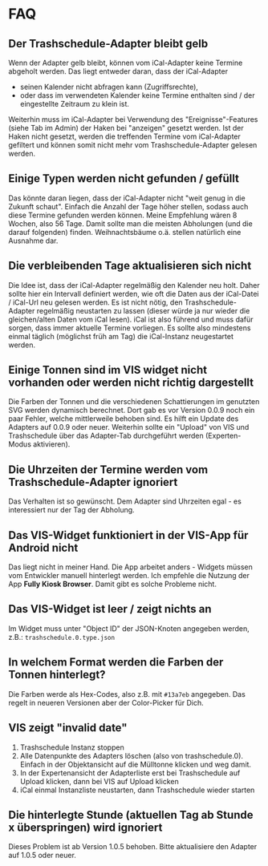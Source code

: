 # FAQ

## Der Trashschedule-Adapter bleibt gelb

Wenn der Adapter gelb bleibt, können vom iCal-Adapter keine Termine abgeholt werden. Das liegt entweder daran, dass der iCal-Adapter

- seinen Kalender nicht abfragen kann (Zugriffsrechte),
- oder dass im verwendeten Kalender keine Termine enthalten sind / der eingestellte Zeitraum zu klein ist.

Weiterhin muss im iCal-Adapter bei Verwendung des "Ereignisse"-Features (siehe Tab im Admin) der Haken bei "anzeigen" gesetzt werden. Ist der Haken nicht gesetzt, werden die treffenden Termine vom iCal-Adapter gefiltert und können somit nicht mehr vom Trashschedule-Adapter gelesen werden.

## Einige Typen werden nicht gefunden / gefüllt

Das könnte daran liegen, dass der iCal-Adapter nicht "weit genug in die Zukunft schaut". Einfach die Anzahl der Tage höher stellen, sodass auch diese Termine gefunden werden können. Meine Empfehlung wären 8 Wochen, also 56 Tage. Damit sollte man die meisten Abholungen (und die darauf folgenden) finden. Weihnachtsbäume o.ä. stellen natürlich eine Ausnahme dar.

## Die verbleibenden Tage aktualisieren sich nicht

Die Idee ist, dass der iCal-Adapter regelmäßig den Kalender neu holt. Daher sollte hier ein Intervall definiert werden, wie oft die Daten aus der iCal-Datei / iCal-Url neu gelesen werden. Es ist nicht nötig, den Trashschedule-Adapter regelmäßig neustarten zu lassen (dieser würde ja nur wieder die gleichen/alten Daten vom iCal lesen). iCal ist also führend und muss dafür sorgen, dass immer aktuelle Termine vorliegen. Es sollte also mindestens einmal täglich (möglichst früh am Tag) die iCal-Instanz neugestartet werden.

## Einige Tonnen sind im VIS widget nicht vorhanden oder werden nicht richtig dargestellt

Die Farben der Tonnen und die verschiedenen Schattierungen im genutzten SVG werden dynamisch berechnet. Dort gab es vor Version 0.0.9 noch ein paar Fehler, welche mittlerweile behoben sind. Es hilft ein Update des Adapters auf 0.0.9 oder neuer. Weiterhin sollte ein "Upload" von VIS und Trashschedule über das Adapter-Tab durchgeführt werden (Experten-Modus aktivieren).

## Die Uhrzeiten der Termine werden vom Trashschedule-Adapter ignoriert

Das Verhalten ist so gewünscht. Dem Adapter sind Uhrzeiten egal - es interessiert nur der Tag der Abholung.

## Das VIS-Widget funktioniert in der VIS-App für Android nicht

Das liegt nicht in meiner Hand. Die App arbeitet anders - Widgets müssen vom Entwickler manuell hinterlegt werden. Ich empfehle die Nutzung der App **Fully Kiosk Browser**. Damit gibt es solche Probleme nicht.

## Das VIS-Widget ist leer / zeigt nichts an

Im Widget muss unter "Object ID" der JSON-Knoten angegeben werden, z.B.: `trashschedule.0.type.json`

## In welchem Format werden die Farben der Tonnen hinterlegt?

Die Farben werde als Hex-Codes, also z.B. mit `#13a7eb` angegeben. Das regelt in neueren Versionen aber der Color-Picker für Dich.

## VIS zeigt "invalid date"

1. Trashschedule Instanz stoppen
2. Alle Datenpunkte des Adapters löschen (also von trashschedule.0). Einfach in der Objektansicht auf die Mülltonne klicken und weg damit.
3. In der Expertenansicht der Adapterliste erst bei Trashschedule auf Upload klicken, dann bei VIS auf Upload klicken
4. iCal einmal Instanzliste neustarten, dann Trashschedule wieder starten

## Die hinterlegte Stunde (aktuellen Tag ab Stunde x überspringen) wird ignoriert

Dieses Problem ist ab Version 1.0.5 behoben. Bitte aktualisiere den Adapter auf 1.0.5 oder neuer.